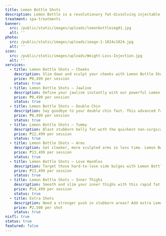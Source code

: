 ```yaml
---
title: Lemon Bottle Shots
description: Lemon Bottle is a revolutionary fat-dissolving injectable designed to break down stubborn fat quickly, safely, and effectively — all without surgery or downtime. Known for its fast results, this treatment targets localized fat in areas like the cheeks, jawline, double chin, arms, tummy, thighs, and more.Formulated with natural, metabolism-boosting ingredients, Lemon Bottle not only melts fat but also improves skin texture and firmness. It’s perfect for clients who want visible contouring results in less time.
treatment: spa-treatments
banner:
  src: /public/static/images/uploads/lemonbottleimg01.jpg
  alt: ''
photo:
  src: /public/static/images/uploads/image-1-1024x1024.jpg
  alt: ''
icon:
  src: /public/static/images/uploads/Weight-Loss-Injection.jpg
  alt: ''
services:
  - title: Lemon Bottle Shots – Cheeks
    description: Slim down and sculpt your cheeks with Lemon Bottle Shots. This fast-acting treatment melts away facial fat to create a more contoured, lifted appearance — perfect for enhancing natural definition and achieving that snatched look.
    price: ₱8,499 per session
    status: true
  - title: Lemon Bottle Shots – Jawline
    description: Define your jawline instantly with our powerful Lemon Bottle formula. It targets stubborn fat along the lower face, giving you a more sculpted, contoured jaw — no surgery, no downtime.
    price: ₱8,499 per session
    status: true
  - title: Lemon Bottle Shots – Double Chin
    description: Say goodbye to your double chin fast. This advanced fat-dissolving treatment eliminates submental fat, tightens the area, and creates a cleaner, more youthful neck and chin profile.
    price: ₱8,499 per session
    status: true
  - title: Lemon Bottle Shots – Tummy
    description: Blast stubborn belly fat with the quickest non-surgical fat-burning solution. Lemon Bottle Shots work deep beneath the skin to break down fat cells in the tummy, resulting in a flatter, more toned midsection.
    price: ₱12,499 per session
    status: true
  - title: Lemon Bottle Shots – Arms
    description: Get sleeker, more sculpted arms in less time. Lemon Bottle’s powerful formula reduces fat and tightens skin, giving you smooth, defined arms with visible improvement even after just one session.
    price: ₱13,499 per session
    status: true
  - title: Lemon Bottle Shots – Love Handles
    description: Target those hard-to-lose side bulges with Lemon Bottle Shots. This treatment breaks down fat around the waistline, helping you achieve a more cinched, hourglass figure quickly and effectively.
    price: ₱13,499 per session
    status: true
  - title: Lemon Bottle Shots – Inner Thighs
    description: Smooth and slim your inner thighs with this rapid fat-dissolving solution. Lemon Bottle Shots reduce unwanted fat while tightening the skin, perfect for those aiming for thigh gap goals or improved contour.
    price: ₱14,499 per session
    status: true
  - title: Extra Shots
    description: Need a stronger push in stubborn areas? Add extra Lemon Bottle shots to boost your results and accelerate your slimming journey.
    price: ₱2,500 per shot
    status: true
nisfl: true
status: true
featured: false
---
```


